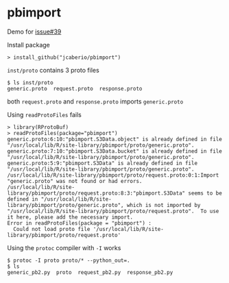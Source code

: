 # pbimport

Demo for [issue#39](https://github.com/eddelbuettel/rprotobuf/issues/39)

Install package
```
> install_github("jcaberio/pbimport")
```

`inst/proto` contains 3 proto files
```
$ ls inst/proto
generic.proto  request.proto  response.proto
```

both `request.proto` and `response.proto` imports `generic.proto`

Using `readProtoFiles` fails

```
> library(RProtoBuf)
> readProtoFiles(package="pbimport")
generic.proto:6:10:"pbimport.S3Data.object" is already defined in file "/usr/local/lib/R/site-library/pbimport/proto/generic.proto".
generic.proto:7:10:"pbimport.S3Data.bucket" is already defined in file "/usr/local/lib/R/site-library/pbimport/proto/generic.proto".
generic.proto:5:9:"pbimport.S3Data" is already defined in file "/usr/local/lib/R/site-library/pbimport/proto/generic.proto".
/usr/local/lib/R/site-library/pbimport/proto/request.proto:0:1:Import "generic.proto" was not found or had errors.
/usr/local/lib/R/site-library/pbimport/proto/request.proto:8:3:"pbimport.S3Data" seems to be defined in "/usr/local/lib/R/site-library/pbimport/proto/generic.proto", which is not imported by "/usr/local/lib/R/site-library/pbimport/proto/request.proto".  To use it here, please add the necessary import.
Error in readProtoFiles(package = "pbimport") :
  Could not load proto file '/usr/local/lib/R/site-library/pbimport/proto/request.proto'
```

Using the `protoc` compiler with `-I` works
```
$ protoc -I proto proto/* --python_out=.
$ ls
generic_pb2.py  proto  request_pb2.py  response_pb2.py
```
